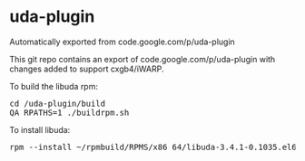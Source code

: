 # uda-plugin
Automatically exported from code.google.com/p/uda-plugin

This git repo contains an export of code.google.com/p/uda-plugin with changes added to support cxgb4/iWARP.

To build the libuda rpm:
<pre>
cd <pathto>/uda-plugin/build
QA_RPATHS=1 ./buildrpm.sh
</pre>

To install libuda:
<pre>
rpm --install ~/rpmbuild/RPMS/x86_64/libuda-3.4.1-0.1035.el6.x86_64.rpm
</pre>
